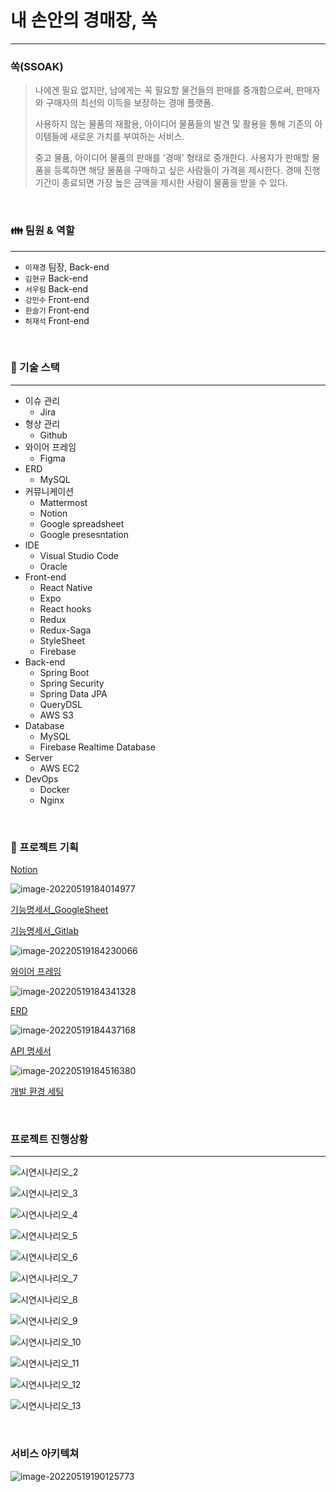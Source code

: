 # 내 손안의 경매장, 쏙

---

### 쏙(SSOAK)

> 나에겐 필요 없지만, 남에게는 꼭 필요할 물건들의 판매를 중개함으로써, 판매자와 구매자의 최선의 이득을 보장하는 경매 플랫폼.
>
> 사용하지 않는 물품의 재활용, 아이디어 물품들의 발견 및 활용을 통해 기존의 아이템들에 새로운 가치를 부여하는 서비스.
>
> 중고 물품, 아이디어 물품의 판매를 '경매' 형태로 중개한다. 사용자가 판매할 물품을 등록하면 해당 물품을 구매하고 싶은 사람들이 가격을 제시한다. 경매 진행 기간이 종료되면 가장 높은 금액을 제시한 사람이 물품을 받을 수 있다.

</br>

### 👪 팀원 & 역할

---

- `이재경` 팀장, Back-end
- `김현규` Back-end
- `서우림` Back-end
- `강민수` Front-end
- `한슬기` Front-end
- `허재석` Front-end

</br>

### 🔨 기술 스택

---

- 이슈 관리
  - Jira
- 형상 관리
  - Github
- 와이어 프레임
  - Figma
- ERD
  - MySQL
- 커뮤니케이션
  - Mattermost
  - Notion
  - Google spreadsheet
  - Google presesntation
- IDE
  - Visual Studio Code
  - Oracle
- Front-end
  - React Native
  - Expo
  - React hooks
  - Redux
  - Redux-Saga
  - StyleSheet
  - Firebase
- Back-end
  - Spring Boot
  - Spring Security
  - Spring Data JPA
  - QueryDSL
  - AWS S3
- Database
  - MySQL
  - Firebase Realtime Database
- Server
  - AWS EC2
- DevOps
  - Docker
  - Nginx

</br>

### 📒 프로젝트 기획

[Notion](https://www.notion.so/PJT-738ba44afdde4f11b4ae2f3de7832802)

![image-20220519184014977](README.assets/image-20220519184014977.png)

[기능명세서\_GoogleSheet](https://docs.google.com/spreadsheets/d/1sCmVY6OK-BQDsHUbqxuT3qJjknPGeza3/edit#gid=1430994511)

[기능명세서\_Gitlab](https://lab.ssafy.com/s06-final/S06P31A207/-/blob/docs/docs/%EA%B8%B0%EB%8A%A5%EB%AA%85%EC%84%B8%EC%84%9C.pdf)

![image-20220519184230066](README.assets/image-20220519184230066.png)

[와이어 프레임](https://www.figma.com/file/eooMEIO65VPFg21u4cwkVR/Untitled)

![image-20220519184341328](README.assets/image-20220519184341328.png)

[ERD](https://lab.ssafy.com/s06-final/S06P31A207/-/blob/docs/docs/ERD.pdf)

![image-20220519184437168](README.assets/image-20220519184437168.png)

[API 명세서](https://docs.google.com/spreadsheets/d/1sCmVY6OK-BQDsHUbqxuT3qJjknPGeza3/edit#gid=538015543)

![image-20220519184516380](README.assets/image-20220519184516380.png)

[개발 환경 세팅](ㅁㄴㅇ)

</br>

### 프로젝트 진행상황

---

![시연시나리오_2](README.assets/시연시나리오_2.png)

![시연시나리오_3](README.assets/시연시나리오_3.png)

![시연시나리오_4](README.assets/시연시나리오_4.png)

![시연시나리오_5](README.assets/시연시나리오_5.png)

![시연시나리오_6](README.assets/시연시나리오_6.png)

![시연시나리오_7](README.assets/시연시나리오_7.png)

![시연시나리오_8](README.assets/시연시나리오_8.png)

![시연시나리오_9](README.assets/시연시나리오_9.png)

![시연시나리오_10](README.assets/시연시나리오_10.png)

![시연시나리오_11](README.assets/시연시나리오_11.png)

![시연시나리오_12](README.assets/시연시나리오_12.png)

![시연시나리오_13](README.assets/시연시나리오_13.png)

</br>

### 서비스 아키텍쳐

![image-20220519190125773](README.assets/image-20220519190125773.png)
